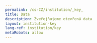 ```yaml
---
permalink: /cs-CZ/institution/_key_
title: Data
description: Zveřejňujeme otevřená data
layout: institution-key
lang-ref: institution/key
metaRobots: allow
---
```



